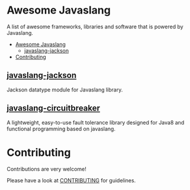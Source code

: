 # Awesome Javaslang

A list of awesome frameworks, libraries and software that is powered by Javaslang.

- [Awesome Javaslang](#awesome-javaslang)
    - [javaslang-jackson](#javaslang-jackson)
- [Contributing](#contributing)

## [javaslang-jackson](https://github.com/javaslang/javaslang-jackson)

Jackson datatype module for Javaslang library.

## [javaslang-circuitbreaker](https://github.com/RobWin/javaslang-circuitbreaker)

A lightweight, easy-to-use fault tolerance library designed for Java8 and functional programming based on javaslang.

# Contributing

Contributions are very welcome!

Please have a look at [CONTRIBUTING](https://github.com/javaslang/awesome-javaslang/blob/master/CONTRIBUTING.md) for guidelines.
